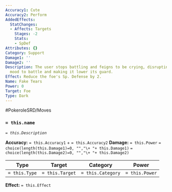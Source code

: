 ```yaml
---
Accuracy1: Cute
Accuracy2: Perform
AddedEffects:
  StatChanges:
  - Affects: Targets
    Stages: -2
    Stats:
    - SpDef
Attributes: {}
Category: Support
Damage1: ''
Damage2: ''
Description: The user stops battling and feigns to be crying, disrupting the foe's
  mood to battle and making it lower its guard.
Effect: Reduce the foe's Sp. Defense by 2.
Name: Fake Tears
Power: 0
Target: Foe
Type: Dark
---
```


#PokeroleSRD/Moves

### `= this.name` 
*`= this.Description`*

**Accuracy:** `= this.Accuracy1` + `= this.Accuracy2`
**Damage:** `= this.Power` `= choice(length(this.Damage1)=0, "","\+ "+ this.Damage1)` `= choice(length(this.Damage2)=0, "","\+ "+ this.Damage2)`

| Type          | Target          | Category          | Power          |
| ------------- | --------------- | ----------------  | -------------- |
| `= this.Type` | `= this.Target` | `= this.Category` | `= this.Power` | 

**Effect:** `= this.Effect`